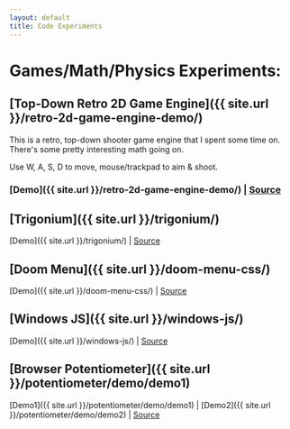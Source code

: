 ```yaml
---
layout: default
title: Code Experiments
---
```


<h1 class="owner-name">Games/Math/Physics Experiments:</h1>

## [Top-Down Retro 2D Game Engine]({{ site.url }}/retro-2d-game-engine-demo/)

This is a retro, top-down shooter game engine that I spent some time on.
There's some pretty interesting math going on.

Use W, A, S, D to move, mouse/trackpad to aim & shoot.

### [Demo]({{ site.url }}/retro-2d-game-engine-demo/) | [Source](https://github.com/DusanDimitric/retro-2d-game-engine)

## [Trigonium]({{ site.url }}/trigonium/)
[Demo]({{ site.url }}/trigonium/) | [Source](https://github.com/DusanDimitric/trigonium)

## [Doom Menu]({{ site.url }}/doom-menu-css/)
[Demo]({{ site.url }}/doom-menu-css/) | [Source](https://github.com/DusanDimitric/doom-menu-css)

## [Windows JS]({{ site.url }}/windows-js/)
[Demo]({{ site.url }}/windows-js/) | [Source](https://github.com/DusanDimitric/windows-js)

## [Browser Potentiometer]({{ site.url }}/potentiometer/demo/demo1)
[Demo1]({{ site.url }}/potentiometer/demo/demo1) | [Demo2]({{ site.url }}/potentiometer/demo/demo2) | [Source](https://github.com/DusanDimitric/potentiometer)
